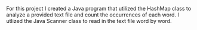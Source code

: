 For this project I created a Java program that utilized the HashMap class to analyze a provided text file and count the occurrences of each word. I utlized the Java Scanner class to read in the text file word by word.
